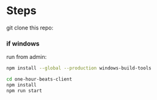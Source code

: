 # Steps

git clone this repo:

### if windows
run from admin:
```sh
npm install --global --production windows-build-tools
```

```sh
cd one-hour-beats-client
npm install
npm run start
```
